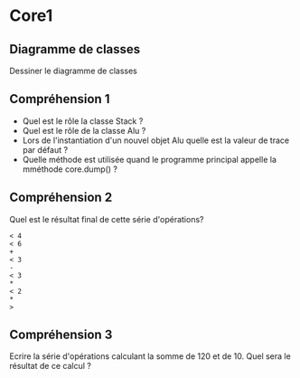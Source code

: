 # Core1

## Diagramme de classes

Dessiner le diagramme de classes

## Compréhension 1

- Quel est le rôle la classe Stack ?
- Quel est le rôle de la classe Alu ?
- Lors de l'instantiation d'un nouvel objet Alu quelle est la valeur de trace par défaut ?
- Quelle méthode est utilisée quand le programme principal appelle la mméthode core.dump() ?

## Compréhension 2

Quel est le résultat final de cette série d'opérations?

```
< 4
< 6
+
< 3
-
< 3
*
< 2
*
>
```

## Compréhension 3

Ecrire la série d'opérations calculant la somme de 120 et de 10. Quel sera le résultat de ce calcul ?